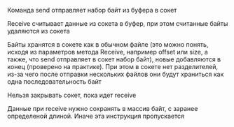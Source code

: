 Команда send отправляет набор байт из буфера в сокет

Receive считывает данные из сокета в буфер, при этом считанные байты удаляются из сокета

Байты хранятся в сокете как в обычном файле (это можно понять, исходя из параметров метода Receive, например offset или size, а также, что send отправляет в сокет набор байт), новые добавляются в конец (проверено на практике). При этом в сокете нет разделителей, из-за чего после отправки нескольких файлов они будут храниться как одна последовательность байт

Нельзя закрывать сокет, пока идет receive

Данные при receive нужно сохранять в массив байт, с заранее определеной длиной. Иначе эта инструкция пропускается